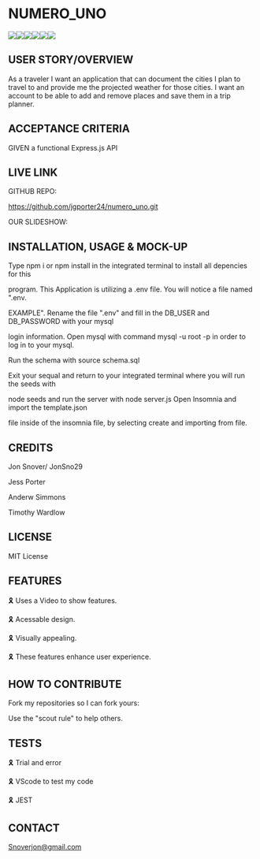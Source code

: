 # NUMERO_UNO

![](https://img.shields.io/badge/JavaScript-323330?style=for-the-badge&logo=javascript&logoColor=F7DF1E)![](https://img.shields.io/badge/Node.js-43853D?style=for-the-badge&logo=node.js&logoColor=white)![](https://img.shields.io/badge/Express.js-404D59?style=for-the-badge)![](https://img.shields.io/badge/MySQL-00000F?style=for-the-badge&logo=mysql&logoColor=white)![](https://img.shields.io/badge/-Sequelize-d3d3d3?style=for-the-badge&logo=sequelize&logoColor=52B0E7)![](https://img.shields.io/badge/-Insomnia-5849BE?style=for-the-badge&logo=insomnia&logoColor=white)

## USER STORY/OVERVIEW

As a traveler I want an application that can document the cities I plan to travel to and provide me the projected weather for those cities. I want an account to be able to add and remove places and save them in a trip planner.


## ACCEPTANCE CRITERIA

GIVEN a functional Express.js API


## LIVE LINK

GITHUB REPO:

<https://github.com/jgporter24/numero_uno.git>

OUR SLIDESHOW:



## INSTALLATION, USAGE & MOCK-UP

Type npm i or npm install in the integrated terminal to install all depencies for this

program. This Application is utilizing a .env file. You will notice a file named ".env.

EXAMPLE". Rename the file ".env" and fill in the DB_USER and DB_PASSWORD with your mysql

login information. Open mysql with command mysql -u root -p in order to log in to your mysql.

Run the schema with source schema.sql

Exit your sequal and return to your integrated terminal where you will run the seeds with

node seeds and run the server with node server.js Open Insomnia and import the template.json

file inside of the insomnia file, by selecting create and importing from file.

## CREDITS

Jon Snover/ JonSno29

Jess Porter

Anderw Simmons

Timothy Wardlow

## LICENSE

MIT License

## FEATURES

🎗 Uses a Video to show features.

🎗 Acessable design.

🎗 Visually appealing.

🎗 These features enhance user experience.

## HOW TO CONTRIBUTE

Fork my repositories so I can fork yours:

Use the "scout rule" to help others.

## TESTS

🎗 Trial and error

🎗 VScode to test my code

🎗 JEST

## CONTACT

Snoverjon@gmail.com
